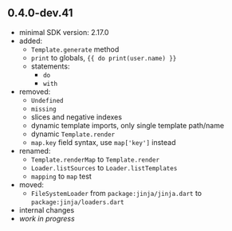 ## 0.4.0-dev.41
- minimal SDK version: 2.17.0
- added:
  - `Template.generate` method
  - `print` to globals, `{{ do print(user.name) }}`
  - statements:
    - `do`
    - `with`
- removed:
  - `Undefined`
  - `missing`
  - slices and negative indexes
  - dynamic template imports, only single template path/name
  - dynamic `Template.render`
  - `map.key` field syntax, use `map['key']` instead
- renamed:
  - `Template.renderMap` to `Template.render`
  - `Loader.listSources` to `Loader.listTemplates`
  - `mapping` to `map` test
- moved:
  - `FileSystemLoader` from `package:jinja/jinja.dart` to `package:jinja/loaders.dart`
- internal changes
- _work in progress_